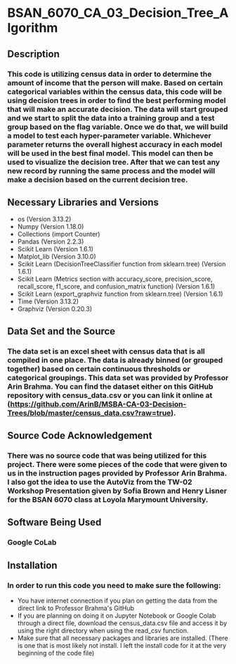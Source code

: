 # BSAN_6070_CA_03_Decision_Tree_Algorithm

## Description

### This code is utilizing census data in order to determine the amount of income that the person will make. Based on certain categorical variables within the census data, this code will be using decision trees in order to find the best performing model that will make an accurate decision. The data will start grouped and we start to split the data into a training group and a test group based on the flag variable. Once we do that, we will build a model to test each hyper-parameter variable. Whichever parameter returns the overall highest accuracy in each model will be used in the best final model. This model can then be used to visualize the decision tree. After that we can test any new record by running the same process and the model will make a decision based on the current decision tree. 

## Necessary Libraries and Versions

* os (Version 3.13.2)
* Numpy (Version 1.18.0)
* Collections (import Counter)
* Pandas (Version 2.2.3)
* Scikit Learn (Version 1.6.1)
* Matplot_lib (Version 3.10.0)
* Scikit Learn (DecisionTreeClassifier function from sklearn.tree) (Version 1.6.1)
* Scikit Learn (Metrics section with accuracy_score, precision_score, recall_score, f1_score, and confusion_matrix function) (Version 1.6.1)
* Scikit Learn (export_graphviz function from sklearn.tree) (Version 1.6.1)
* Time (Version 3.13.2)
* Graphviz (Version 0.20.3)
  
## Data Set and the Source

### The data set is an excel sheet with census data that is all compiled in one place. The data is already binned (or grouped together) based on certain continuous thresholds or categorical groupings. This data set was provided by Professor Arin Brahma. You can find the dataset either on this GitHub repository with census_data.csv or you can link it online at (https://github.com/ArinB/MSBA-CA-03-Decision-Trees/blob/master/census_data.csv?raw=true). 

## Source Code Acknowledgement

### There was no source code that was being utilized for this project. There were some pieces of the code that were given to us in the instruction pages provided by Professor Arin Brahma. I also got the idea to use the AutoViz from the TW-02 Workshop Presentation given by Sofia Brown and Henry Lisner for the BSAN 6070 class at Loyola Marymount University. 

## Software Being Used

### Google CoLab


## Installation

### In order to run this code you need to make sure the following:
* You have internet connection if you plan on getting the data from the direct link to Professor Brahma's GitHub
* If you are planning on doing it on Jupyter Notebook or Google Colab through a direct file, download the census_data.csv file and access it by using the right directory when using the read_csv function.
* Make sure that all necessary packages and libraries are installed. (There is one that is most likely not install. I left the install code for it at the very beginning of the code file)
